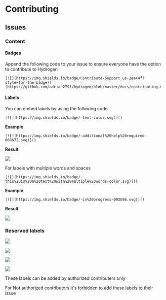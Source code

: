 # Contributing

## Issues

### Content

#### Badges

Append the following code to your issue to ensure everyone have the option to contribute to Hydrogen

```
[![](https://img.shields.io/badge/Contribute-Support_us-2ea44f?style=for-the-badge)](https://github.com/adrian2793/hydrogen/blob/master/docs/contributing.md)
```

#### Labels

You can embed labels by using the following code

```
[![](https://img.shields.io/badge/-text-color.svg)]()
```

**Example**

```
[![](https://img.shields.io/badge/-additional%20help%20required-008672.svg)]()
```

**Result**

[![](https://img.shields.io/badge/-text-color.svg)]()

For labels with multiple words and spaces

```
[![](https://img.shields.io/badge/-this%20is%20a%20text%20with%20multiple%20words-color.svg)]()
```

**Example**

```
[![](https://img.shields.io/badge/-in%20progress-093E86.svg)]()
```

**Result**

[![](https://img.shields.io/badge/-in%20progress-093E86.svg)]()

### Reserved labels

[![](https://img.shields.io/badge/-additional%20help%20required-008672.svg)]()

[![](https://img.shields.io/badge/-further%20information%20requested-00E5A0.svg)]()

[![](https://img.shields.io/badge/-in%20progress-093E86.svg)]()

[![](https://img.shields.io/badge/-todo-EECDD1.svg)]()

These labels can be added by authorized contributers only

For Not authorized contributors it's forbidden to add these labels to their issue